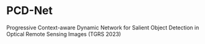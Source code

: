 # PCD-Net
Progressive Context-aware Dynamic Network for Salient Object Detection in Optical Remote Sensing Images (TGRS 2023)
